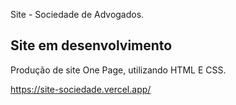 Site - Sociedade de Advogados.

 ## Site em desenvolvimento
Produção de site One Page, utilizando HTML E CSS.

https://site-sociedade.vercel.app/
##
